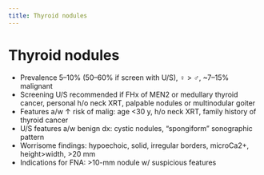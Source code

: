```yaml
---
title: Thyroid nodules
---
```

# Thyroid nodules

* Prevalence 5–10% (50–60% if screen with U/S), ♀ > ♂, ~7–15% malignant
* Screening U/S recommended if FHx of MEN2 or medullary thyroid cancer, personal h/o neck XRT, palpable nodules or multinodular goiter
* Features a/w ↑ risk of malig: age <30 y, h/o neck XRT, family history of thyroid cancer
* U/S features a/w benign dx: cystic nodules, “spongiform” sonographic pattern
* Worrisome findings: hypoechoic, solid, irregular borders, microCa2+, height>width, >20 mm
* Indications for FNA: >10-mm nodule w/ suspicious features
